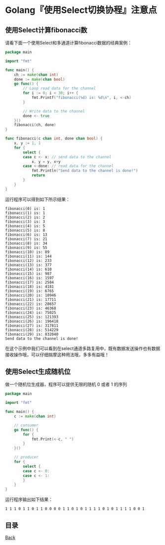 # Golang『使用Select切换协程』注意点

## 使用Select计算fibonacci数

请看下面一个使用Select和多通道计算fibonacci数据的经典案例：

```go
package main

import "fmt"

func main() {
	ch := make(chan int)
	done := make(chan bool)
	go func() {
		// Loop read data for the channel
		for i := 0; i < 30; i++ {
			fmt.Printf("fibonacci(%d) is: %d\n", i, <-ch)
		}

		// Write data to the channel
		done <- true
	}()
	fibonacci(ch, done)
}

func fibonacci(c chan int, done chan bool) {
	x, y := 1, 1
	for {
		select {
		case c <- x: // send data to the channel
			x, y = y, x+y
		case <-done: // read data for the channel
			fmt.Println("Send data to the channel is done!")
			return
		}
	}
}
```

运行程序可以得到如下所示结果：

```text
fibonacci(0) is: 1
fibonacci(1) is: 1
fibonacci(2) is: 2
fibonacci(3) is: 3
fibonacci(4) is: 5
fibonacci(5) is: 8
fibonacci(6) is: 13
fibonacci(7) is: 21
fibonacci(8) is: 34
fibonacci(9) is: 55
fibonacci(10) is: 89
fibonacci(11) is: 144
fibonacci(12) is: 233
fibonacci(13) is: 377
fibonacci(14) is: 610
fibonacci(15) is: 987
fibonacci(16) is: 1597
fibonacci(17) is: 2584
fibonacci(18) is: 4181
fibonacci(19) is: 6765
fibonacci(20) is: 10946
fibonacci(21) is: 17711
fibonacci(22) is: 28657
fibonacci(23) is: 46368
fibonacci(24) is: 75025
fibonacci(25) is: 121393
fibonacci(26) is: 196418
fibonacci(27) is: 317811
fibonacci(28) is: 514229
fibonacci(29) is: 832040
Send data to the channel is done!
```

在这个示例中我们可以看到在select通道多路复用中，既有数据发送操作也有数据接收操作哦，可以仔细揣摩这种用法哦，多多有益哦！

## 使用Select生成随机位

做一个随机位生成器，程序可以提供无限的随机 0 或者 1 的序列

```go
package main

import "fmt"

func main() {
	c := make(chan int)

	// consumer
	go func() {
		for {
			fmt.Print(<-c, " ")
		}
	}()

	// producer
	for {
		select {
		case c <- 0:
		case c <- 1:
		}
	}
}
```

运行程序输出如下结果：

```shell
1 1 1 0 1 1 0 1 1 0 0 0 0 1 1 0 1 0 1 1 1 1 0 1 0 1 1 1 1 0 0 1 
```

## 目录
[Back](../GolangNotice.md)